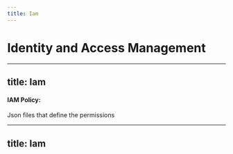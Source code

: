 ```yaml
---
title: Iam
---
```


# Identity and Access Management 
---
title: Iam
---
#### IAM Policy:

Json files that define the permissions 

---
title: Iam
---
